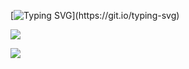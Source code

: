 [![Typing SVG](https://readme-typing-svg.herokuapp.com?font=Fira+Code&pause=1000&center=true&width=435&lines=code+my+future.)](https://git.io/typing-svg)

<!-- ### About Me
I am currently deepening my skills in front-end development;
interested in building purposeful, accessible, and human-centered products. -->

<!--  ![GIF](https://media.giphy.com/media/v1.Y2lkPTc5MGI3NjExbnpwaHYyOW8wMDVpb3Z0NWs2NzhjeGxtaTh4MmE3NnVpbzMzeWJzZSZlcD12MV9naWZzX3NlYXJjaCZjdD1n/PFkgOFloYgGqc/giphy.gif)   -->

<!-- ![GIF](https://media.giphy.com/media/v1.Y2lkPTc5MGI3NjExMnRjdjExYmhlYXFqOGhmNmdsMHRyNHJjN2doNG1jano2YXE0bnNpdyZlcD12MV9naWZzX3NlYXJjaCZjdD1n/PZrjGkr334fXa/giphy.gif) -->

![](https://github-readme-streak-stats.herokuapp.com/?user=lianadna&theme=tokyonight&hide_border=true)

![](https://github-readme-stats.vercel.app/api/top-langs/?username=lianadna&theme=tokyonight&hide_border=true&include_all_commits=false&count_private=true&layout=compact)
